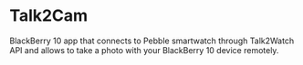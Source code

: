 Talk2Cam	
======

BlackBerry 10 app that connects to Pebble smartwatch through Talk2Watch API and allows to take a photo with your BlackBerry 10 device remotely.
